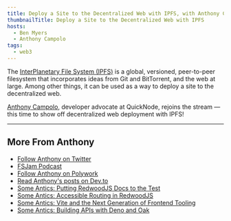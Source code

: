 ```yaml
---
title: Deploy a Site to the Decentralized Web with IPFS, with Anthony Campolo
thumbnailTitle: Deploy a Site to the Decentralized Web with IPFS
hosts:
  - Ben Myers
  - Anthony Campolo
tags:
  - web3
---
```


The [InterPlanetary File System (IPFS)](https://ipfs.io/) is a global, versioned, peer-to-peer filesystem that incorporates ideas from Git and BitTorrent, and the web at large. Among other things, it can be used as a way to deploy a site to the decentralized web.

[Anthony Campolo](https://twitter.com/ajcwebdev), developer advocate at QuickNode, rejoins the stream — this time to show off decentralized web deployment with IPFS!

---

## More From Anthony

- [Follow Anthony on Twitter](https://twitter.com/ajcwebdev)
- [FSJam Podcast](https://fsjam.org)
- [Follow Anthony on Polywork](https://ajcweb.dev/)
- [Read Anthony's posts on Dev.to](https://dev.to/ajcwebdev)
- [Some Antics: Putting RedwoodJS Docs to the Test](/redwoodjs-docs/)
- [Some Antics: Accessible Routing in RedwoodJS](/accessible-routing-in-redwoodjs/)
- [Some Antics: Vite and the Next Generation of Frontend Tooling](/vite/)
- [Some Antics: Building APIs with Deno and Oak](/deno-oak-apis/)
